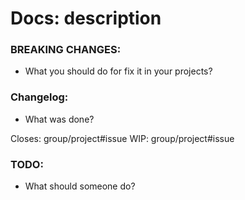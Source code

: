 # Docs: description

### BREAKING CHANGES:
- What you should do for fix it in your projects?

### Changelog:
- What was done?

Closes: group/project#issue
WIP: group/project#issue

### TODO:
- What should someone do?

